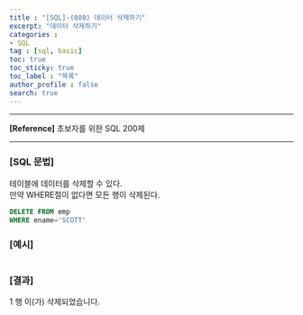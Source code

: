 ```yaml
---
title : "[SQL]-(080) 데이터 삭제하기"
excerpt: "데이터 삭제하기"
categories :
- SQL
tag : [sql, basic]
toc: true
toc_sticky: true
toc_label : "목록"
author_profile : false
search: true
---
```


---
**[Reference]** 초보자를 위한 SQL 200제

---

### [SQL 문법]
테이블에 데이터를 삭제할 수 있다.  
만약 WHERE절이 없다면 모든 행이 삭제된다.

```sql
DELETE FROM emp
WHERE ename='SCOTT'
```
### [예시]
```python
```
### [결과]
1 행 이(가) 삭제되었습니다.
    
